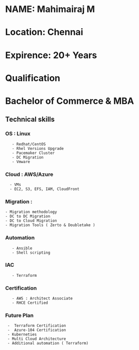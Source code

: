 # NAME: Mahimairaj M

# Location: Chennai

# Expirence: 20+ Years

# Qualification
# Bachelor of Commerce & MBA


## Technical skills
### OS : Linux
       - Redhat/CentOS
       - Rhel Versions Upgrade
       - Pacemaker Cluster
       - DC Migration
       - Vmware
       
### Cloud : AWS/Azure
      - VMs
      - EC2, S3, EFS, IAM, CloudFront

### Migration : 
	- Migration methodology
	- DC to DC Migration
	- DC to Cloud Migration
	- Migration Tools ( Zerto & Doubletake )
### Automation
       - Ansible
       - Shell scripting
### IAC
       - Terraform
### Certification
       - AWS : Architect Associate
       - RHCE Certified
### Future Plan
     -  Terraform Certification
     -  Azure-104 Certification
     - Kuberneties 
     - Multi Cloud Architecture 
     - Additional automation ( Terraform) 
